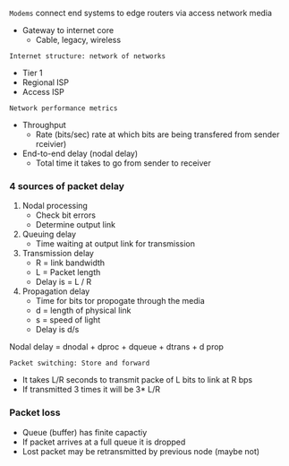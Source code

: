 `Modems` connect end systems to edge routers via access network media

- Gateway to internet core
  - Cable, legacy, wireless

`Internet structure: network of networks`

- Tier 1
- Regional ISP
- Access ISP

`Network performance metrics`

- Throughput
  - Rate (bits/sec) rate at which bits are being transfered from sender rceivier)
- End-to-end delay (nodal delay)
  - Total time it takes to go from sender to receiver

### 4 sources of packet delay

1. Nodal processing
   - Check bit errors
   - Determine output link
2. Queuing delay
   - Time waiting at output link for transmission
3. Transmission delay
   - R = link bandwidth
   - L = Packet length
   - Delay is = L / R
4. Propagation delay
   - Time for bits tor propogate through the media
   - d = length of physical link
   - s = speed of light
   - Delay is d/s

Nodal delay = dnodal + dproc + dqueue + dtrans + d prop

`Packet switching: Store and forward`

- It takes L/R seconds to transmit packe of L bits to link at R bps
- If transmitted 3 times it will be 3\* L/R

### Packet loss

- Queue (buffer) has finite capactiy
- If packet arrives at a full queue it is dropped
- Lost packet may be retransmitted by previous node (maybe not)
